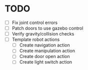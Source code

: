 # TODO
- [ ] Fix joint control errors
- [ ] Patch doors to use gazebo control
- [ ] Verify gravity/collision checks
- [ ] Template robot actions
	- [ ] Create navigation action
	- [ ] Create manipulation action
	- [ ] Create door open action
	- [ ] Create light switch action
